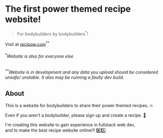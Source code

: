 # The first power themed recipe website!

> For bodybuilders by bodybuilders<sup>\*</sup>!

Visit at [recipow.com](https://recipow.com)<sup>\*\*</sup>

###### <sup>\*</sup>Website is also for everyone else

###### <sup>\*\*</sup>Website is in development and any data you upload should be considered unsafe/ unstable. It also may be running a faulty dev build.

## About

This is a website for bodybuilders to share their power themed recipes. :fire:

Even if you aren't a bodybuilder, please sign up and create a recipe. :100:

I'm creating this website to gain experience in fullstack web dev,
<br>
and to make the best recipe website online!!! :hash::one:
